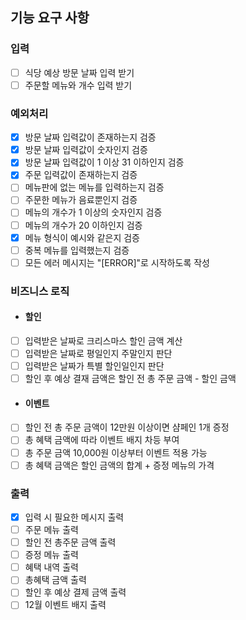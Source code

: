 ## 기능 요구 사항

### 입력
- [ ] 식당 예상 방문 날짜 입력 받기
- [ ] 주문할 메뉴와 개수 입력 받기

### 예외처리
- [x] 방문 날짜 입력값이 존재하는지 검증
- [x] 방문 날짜 입력값이 숫자인지 검증
- [x] 방문 날짜 입력값이 1 이상 31 이하인지 검증
- [x] 주문 입력값이 존재하는지 검증
- [ ] 메뉴판에 없는 메뉴를 입력하는지 검증
- [ ] 주문한 메뉴가 음료뿐인지 검증
- [ ] 메뉴의 개수가 1 이상의 숫자인지 검증
- [ ] 메뉴의 개수가 20 이하인지 검증
- [x] 메뉴 형식이 예시와 같은지 검증
- [ ] 중복 메뉴를 입력했는지 검증
- [ ] 모든 에러 메시지는 "[ERROR]"로 시작하도록 작성

### 비즈니스 로직
- #### 할인
- [ ] 입력받은 날짜로 크리스마스 할인 금액 계산
- [ ] 입력받은 날짜로 평일인지 주말인지 판단
- [ ] 입력받은 날짜가 특별 할인일인지 판단
- [ ] 할인 후 예상 결재 금액은 할인 전 총 주문 금액 - 할인 금액

- #### 이벤트
- [ ] 할인 전 총 주문 금액이 12만원 이상이면 샴페인 1개 증정
- [ ] 총 혜택 금액에 따라 이벤트 배지 차등 부여
- [ ] 총 주문 금액 10,000원 이상부터 이벤트 적용 가능
- [ ] 총 혜택 금액은 할인 금액의 합계 + 증정 메뉴의 가격

### 출력
- [x] 입력 시 필요한 메시지 출력
- [ ] 주문 메뉴 출력
- [ ] 할인 전 총주문 금액 출력
- [ ] 증정 메뉴 출력
- [ ] 혜택 내역 출력
- [ ] 총혜택 금액 출력
- [ ] 할인 후 예상 결제 금액 출력
- [ ] 12월 이벤트 배지 출력